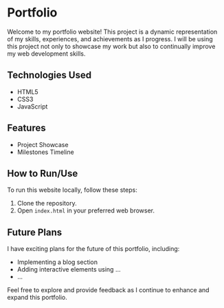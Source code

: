 # Portfolio

Welcome to my portfolio website! This project is a dynamic representation of my skills, experiences, and achievements as I progress. I will be using this project not only to showcase my work but also to continually improve my web development skills.

## Technologies Used

- HTML5
- CSS3
- JavaScript

## Features

- Project Showcase
- Milestones Timeline

## How to Run/Use

To run this website locally, follow these steps:

1. Clone the repository.
2. Open `index.html` in your preferred web browser.

## Future Plans

I have exciting plans for the future of this portfolio, including:

- Implementing a blog section
- Adding interactive elements using ...
- ...

Feel free to explore and provide feedback as I continue to enhance and expand this portfolio.
